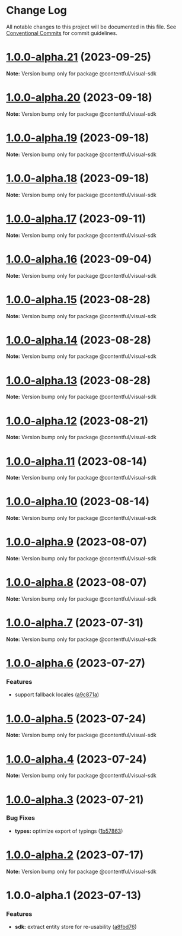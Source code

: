 # Change Log

All notable changes to this project will be documented in this file.
See [Conventional Commits](https://conventionalcommits.org) for commit guidelines.

# [1.0.0-alpha.21](https://github.com/contentful/live-preview/compare/@contentful/visual-sdk@1.0.0-alpha.20...@contentful/visual-sdk@1.0.0-alpha.21) (2023-09-25)

**Note:** Version bump only for package @contentful/visual-sdk





# [1.0.0-alpha.20](https://github.com/contentful/live-preview/compare/@contentful/visual-sdk@1.0.0-alpha.19...@contentful/visual-sdk@1.0.0-alpha.20) (2023-09-18)

**Note:** Version bump only for package @contentful/visual-sdk





# [1.0.0-alpha.19](https://github.com/contentful/live-preview/compare/@contentful/visual-sdk@1.0.0-alpha.18...@contentful/visual-sdk@1.0.0-alpha.19) (2023-09-18)

**Note:** Version bump only for package @contentful/visual-sdk





# [1.0.0-alpha.18](https://github.com/contentful/live-preview/compare/@contentful/visual-sdk@1.0.0-alpha.17...@contentful/visual-sdk@1.0.0-alpha.18) (2023-09-18)

**Note:** Version bump only for package @contentful/visual-sdk





# [1.0.0-alpha.17](https://github.com/contentful/live-preview/compare/@contentful/visual-sdk@1.0.0-alpha.16...@contentful/visual-sdk@1.0.0-alpha.17) (2023-09-11)

**Note:** Version bump only for package @contentful/visual-sdk





# [1.0.0-alpha.16](https://github.com/contentful/live-preview/compare/@contentful/visual-sdk@1.0.0-alpha.15...@contentful/visual-sdk@1.0.0-alpha.16) (2023-09-04)

**Note:** Version bump only for package @contentful/visual-sdk





# [1.0.0-alpha.15](https://github.com/contentful/live-preview/compare/@contentful/visual-sdk@1.0.0-alpha.14...@contentful/visual-sdk@1.0.0-alpha.15) (2023-08-28)

**Note:** Version bump only for package @contentful/visual-sdk





# [1.0.0-alpha.14](https://github.com/contentful/live-preview/compare/@contentful/visual-sdk@1.0.0-alpha.13...@contentful/visual-sdk@1.0.0-alpha.14) (2023-08-28)

**Note:** Version bump only for package @contentful/visual-sdk





# [1.0.0-alpha.13](https://github.com/contentful/live-preview/compare/@contentful/visual-sdk@1.0.0-alpha.12...@contentful/visual-sdk@1.0.0-alpha.13) (2023-08-28)

**Note:** Version bump only for package @contentful/visual-sdk





# [1.0.0-alpha.12](https://github.com/contentful/live-preview/compare/@contentful/visual-sdk@1.0.0-alpha.11...@contentful/visual-sdk@1.0.0-alpha.12) (2023-08-21)

**Note:** Version bump only for package @contentful/visual-sdk





# [1.0.0-alpha.11](https://github.com/contentful/live-preview/compare/@contentful/visual-sdk@1.0.0-alpha.10...@contentful/visual-sdk@1.0.0-alpha.11) (2023-08-14)

**Note:** Version bump only for package @contentful/visual-sdk





# [1.0.0-alpha.10](https://github.com/contentful/live-preview/compare/@contentful/visual-sdk@1.0.0-alpha.9...@contentful/visual-sdk@1.0.0-alpha.10) (2023-08-14)

**Note:** Version bump only for package @contentful/visual-sdk





# [1.0.0-alpha.9](https://github.com/contentful/live-preview/compare/@contentful/visual-sdk@1.0.0-alpha.8...@contentful/visual-sdk@1.0.0-alpha.9) (2023-08-07)

**Note:** Version bump only for package @contentful/visual-sdk





# [1.0.0-alpha.8](https://github.com/contentful/live-preview/compare/@contentful/visual-sdk@1.0.0-alpha.7...@contentful/visual-sdk@1.0.0-alpha.8) (2023-08-07)

**Note:** Version bump only for package @contentful/visual-sdk





# [1.0.0-alpha.7](https://github.com/contentful/live-preview/compare/@contentful/visual-sdk@1.0.0-alpha.6...@contentful/visual-sdk@1.0.0-alpha.7) (2023-07-31)

**Note:** Version bump only for package @contentful/visual-sdk





# [1.0.0-alpha.6](https://github.com/contentful/live-preview/compare/@contentful/visual-sdk@1.0.0-alpha.5...@contentful/visual-sdk@1.0.0-alpha.6) (2023-07-27)


### Features

* support fallback locales ([a9c871a](https://github.com/contentful/live-preview/commit/a9c871a8ad5f2a2fbd8d213cbc84a63774944865))





# [1.0.0-alpha.5](https://github.com/contentful/live-preview/compare/@contentful/visual-sdk@1.0.0-alpha.4...@contentful/visual-sdk@1.0.0-alpha.5) (2023-07-24)

**Note:** Version bump only for package @contentful/visual-sdk





# [1.0.0-alpha.4](https://github.com/contentful/live-preview/compare/@contentful/visual-sdk@1.0.0-alpha.3...@contentful/visual-sdk@1.0.0-alpha.4) (2023-07-24)

**Note:** Version bump only for package @contentful/visual-sdk





# [1.0.0-alpha.3](https://github.com/contentful/live-preview/compare/@contentful/visual-sdk@1.0.0-alpha.2...@contentful/visual-sdk@1.0.0-alpha.3) (2023-07-21)


### Bug Fixes

* **types:** optimize export of typings ([1b57863](https://github.com/contentful/live-preview/commit/1b578639ad91683e32871af1e48d619e47db0eb2))





# [1.0.0-alpha.2](https://github.com/contentful/live-preview/compare/@contentful/visual-sdk@1.0.0-alpha.1...@contentful/visual-sdk@1.0.0-alpha.2) (2023-07-17)

**Note:** Version bump only for package @contentful/visual-sdk





# 1.0.0-alpha.1 (2023-07-13)


### Features

* **sdk:** extract entity store for re-usability ([a8fbd76](https://github.com/contentful/live-preview/commit/a8fbd76d982c0a247ca84f51677b3250bc4d3e3c))
